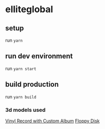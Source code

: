 # elliteglobal
 
## setup
run `yarn`

## run dev environment
run `yarn start`

## build production
run `yarn build`


### 3d models used
[Vinyl Record with Custom Album](https://sketchfab.com/3d-models/vinyl-record-with-custom-album-0e246c720b3648759cc60e8e8877ec29)
[Floppy Disk](https://sketchfab.com/3d-models/floppy-disk-d09ab2ff777d4f6c91533253ae9af72a)
